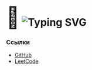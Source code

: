 <h1>
  <span style="font-size: 2em;">🐍</span>
  <img src="https://readme-typing-svg.demolab.com?font=Fira+Code&pause=1000&color=4BF72A&width=435&lines=Что+у+вас+тут+происходит%3F" alt="Typing SVG" style="vertical-align: middle;" />
</h1>


### Ссылки

- [GitHub](https://github.com/KamilMinibaev)
- [LeetCode](https://leetcode.com/u/kamil_minibaev/)
